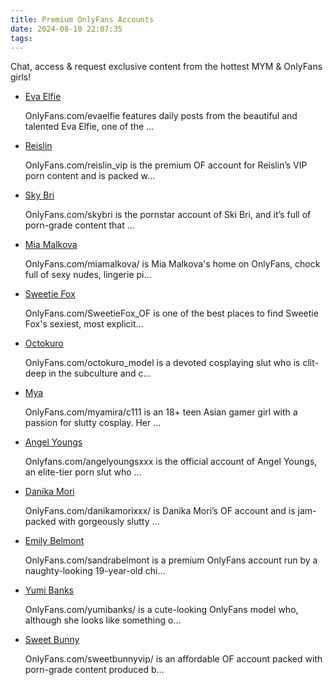 ```yaml
---
title: Premium OnlyFans Accounts
date: 2024-08-10 22:07:35
tags:
---
```


Chat, access & request exclusive content from the hottest MYM & OnlyFans girls!

<ul><li data-site-id="13411"><a class="link-analytics link-icon-base icon icon1925" href="https://theporndude.com/13411/evaelfieonlyfans" target="_blank" rel="noopener" data-visit-site-id="13411">Eva Elfie</a><a class="review_force" href="https://theporndude.com/13411/evaelfieonlyfans" target="_blank" rel="noopener" aria-label="Review button" data-visit-site-id="13411"></a><p class="desc">OnlyFans.com/evaelfie features daily posts from the beautiful and talented Eva Elfie, one of the ...</p><span class="flag flag-ru"></span></li><li data-site-id="13412"><a class="link-analytics link-icon-base icon icon1925" href="https://theporndude.com/13412/reislinonlyfans" target="_blank" rel="noopener" data-visit-site-id="13412">Reislin</a><a class="review_force" href="https://theporndude.com/13412/reislinonlyfans" target="_blank" rel="noopener" aria-label="Review button" data-visit-site-id="13412"></a><p class="desc">OnlyFans.com/reislin_vip is the premium OF account for Reislin’s VIP porn content and is packed w...</p><span class="flag flag-uk"></span></li><li data-site-id="15815"><a class="link-analytics link-icon-base icon icon1925" href="https://theporndude.com/15815/skybri" target="_blank" rel="noopener" data-visit-site-id="15815">Sky Bri</a><a class="review_force" href="https://theporndude.com/15815/skybri" target="_blank" rel="noopener" aria-label="Review button" data-visit-site-id="15815"></a><p class="desc">OnlyFans.com/skybri is the pornstar account of Ski Bri, and it’s full of porn-grade content that ...</p><span class="flag flag-en"></span></li><li data-site-id="15604"><a class="link-analytics link-icon-base icon icon1925" href="https://theporndude.com/15604/miamalkovaonlyfans" target="_blank" rel="noopener" data-visit-site-id="15604">Mia Malkova</a><a class="review_force" href="https://theporndude.com/15604/miamalkovaonlyfans" target="_blank" rel="noopener" aria-label="Review button" data-visit-site-id="15604"></a><p class="desc">OnlyFans.com/miamalkova/ is Mia Malkova's home on OnlyFans, chock full of sexy nudes, lingerie pi...</p><span class="flag flag-en"></span></li><li data-site-id="16186"><a class="link-analytics link-icon-base icon icon1925" href="https://theporndude.com/16186/sweetiefox" target="_blank" rel="noopener" data-visit-site-id="16186">Sweetie Fox</a><a class="review_force" href="https://theporndude.com/16186/sweetiefox" target="_blank" rel="noopener" aria-label="Review button" data-visit-site-id="16186"></a><p class="desc">OnlyFans.com/SweetieFox_OF is one of the best places to find Sweetie Fox's sexiest, most explicit...</p><span class="flag flag-en"></span></li><li data-site-id="16228"><a class="link-analytics link-icon-base icon icon1925" href="https://theporndude.com/16228/octokuro" target="_blank" rel="noopener" data-visit-site-id="16228">Octokuro</a><a class="review_force" href="https://theporndude.com/16228/octokuro" target="_blank" rel="noopener" aria-label="Review button" data-visit-site-id="16228"></a><p class="desc">OnlyFans.com/octokuro_model is a devoted cosplaying slut who is clit-deep in the subculture and c...</p><span class="flag flag-en"></span></li><li data-site-id="16382"><a class="link-analytics link-icon-base icon icon1925" href="https://theporndude.com/16382/mya" target="_blank" rel="noopener" data-visit-site-id="16382">Mya</a><a class="review_force" href="https://theporndude.com/16382/mya" target="_blank" rel="noopener" aria-label="Review button" data-visit-site-id="16382"></a><p class="desc">OnlyFans.com/myamira/c111 is an 18+ teen Asian gamer girl with a passion for slutty cosplay. Her ...</p><span class="flag flag-en-ca"></span></li><li data-site-id="16867"><a class="link-analytics link-icon-base icon icon1925" href="https://theporndude.com/16867/angelyoungsonlyfans" target="_blank" rel="noopener" data-visit-site-id="16867">Angel Youngs</a><a class="review_force" href="https://theporndude.com/16867/angelyoungsonlyfans" target="_blank" rel="noopener" aria-label="Review button" data-visit-site-id="16867"></a><p class="desc">Onlyfans.com/angelyoungsxxx is the official account of Angel Youngs, an elite-tier porn slut who ...</p><span class="flag flag-en"></span><span class="icon_show_newicon"></span></li><li data-site-id="15971"><a class="link-analytics link-icon-base icon icon1925" href="https://theporndude.com/15971/danikamori" target="_blank" rel="noopener" data-visit-site-id="15971">Danika Mori</a><a class="review_force" href="https://theporndude.com/15971/danikamori" target="_blank" rel="noopener" aria-label="Review button" data-visit-site-id="15971"></a><p class="desc">OnlyFans.com/danikamorixxx/ is Danika Mori’s OF account and is jam-packed with gorgeously slutty ...</p><span class="flag flag-it"></span></li><li data-site-id="13731"><a class="link-analytics link-icon-base icon icon1925" href="https://theporndude.com/13731/emilybelmont" target="_blank" rel="noopener" data-visit-site-id="13731">Emily Belmont</a><a class="review_force" href="https://theporndude.com/13731/emilybelmont" target="_blank" rel="noopener" aria-label="Review button" data-visit-site-id="13731"></a><p class="desc">OnlyFans.com/sandrabelmont is a premium OnlyFans account run by a naughty-looking 19-year-old chi...</p><span class="flag flag-en"></span></li><li data-site-id="13732"><a class="link-analytics link-icon-base icon icon1925" href="https://theporndude.com/13732/yumibanks" target="_blank" rel="noopener" data-visit-site-id="13732">Yumi Banks</a><a class="review_force" href="https://theporndude.com/13732/yumibanks" target="_blank" rel="noopener" aria-label="Review button" data-visit-site-id="13732"></a><p class="desc">OnlyFans.com/yumibanks/ is a cute-looking OnlyFans model who, although she looks like something o...</p><span class="flag flag-en"></span></li><li data-site-id="13418"><a class="link-analytics link-icon-base icon icon1925" href="https://theporndude.com/13418/sweetbunny" target="_blank" rel="noopener" data-visit-site-id="13418">Sweet Bunny</a><a class="review_force" href="https://theporndude.com/13418/sweetbunny" target="_blank" rel="noopener" aria-label="Review button" data-visit-site-id="13418"></a><p class="desc">OnlyFans.com/sweetbunnyvip/ is an affordable OF account packed with porn-grade content produced b...</p><span class="flag flag-ro"></span></li></ul>